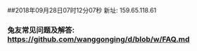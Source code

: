 ##2018年09月28日07时12分07秒 新址: 159.65.118.61
### 兔友常见问题及解答: https://github.com/wanggonging/d/blob/w/FAQ.md

